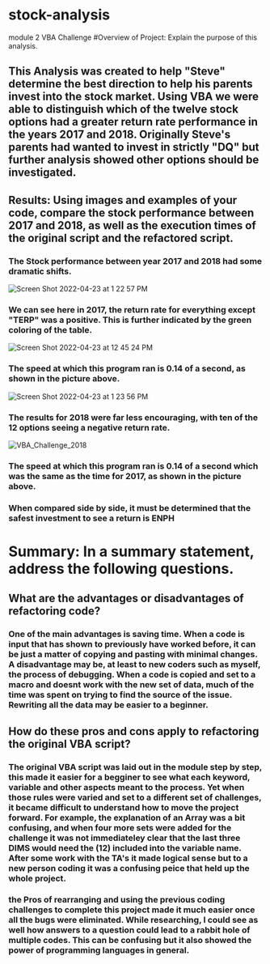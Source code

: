 # stock-analysis
module 2 VBA Challenge
#Overview of Project: Explain the purpose of this analysis.

## This Analysis was created to help "Steve" determine the best direction to help his parents invest into the stock market. Using VBA we were able to distinguish which of the twelve stock options had a greater return rate performance in the years 2017 and 2018. Originally Steve's parents had wanted to invest in strictly "DQ" but further analysis showed other options should be investigated.

## Results: Using images and examples of your code, compare the stock performance between 2017 and 2018, as well as the execution times of the original script and the refactored script.

### The Stock performance between year 2017 and 2018 had some dramatic shifts.

![Screen Shot 2022-04-23 at 1 22 57 PM](https://user-images.githubusercontent.com/100393032/164944944-4d0854dc-c0dd-4dc2-a7d6-138763c3fb90.png)

### We can see here in 2017, the return rate for everything except "TERP" was a positive. This is further indicated by the green coloring of the table.

![Screen Shot 2022-04-23 at 12 45 24 PM](https://user-images.githubusercontent.com/100393032/164944975-ea3055b7-6ef3-4cb8-879d-08e9aa5a84db.png)

### The speed at which this program ran is 0.14 of a second, as shown in the picture above.

![Screen Shot 2022-04-23 at 1 23 56 PM](https://user-images.githubusercontent.com/100393032/164944998-b9e4574d-9184-4341-815d-fa7ffe082ef0.png)

### The results for 2018 were far less encouraging, with ten of the 12 options seeing a negative return rate.

![VBA_Challenge_2018](https://user-images.githubusercontent.com/100393032/164945125-ff4771df-ae5d-49c8-9156-9ad4bb153d7b.png)

### The speed at which this program ran is 0.14 of a second which was the same as the time for 2017, as shown in the picture above.

### When compared side by side, it must be determined that the safest investment to see a return is ENPH

# Summary: In a summary statement, address the following questions.

## What are the advantages or disadvantages of refactoring code?

### One of the main advantages is saving time. When a code is input that has shown to previously have worked before, it can be just a matter of copying and pasting with minimal changes. A disadvantage may be, at least to new coders such as myself, the process of debugging. When a code is copied and set to a macro and doesnt work with the new set of data, much of the time was spent on trying to find the source of the issue. Rewriting all the data may be easier to a beginner. 

## How do these pros and cons apply to refactoring the original VBA script?

### The original VBA script was laid out in the module step by step, this made it easier for a begginer to see what each keyword, variable and other aspects meant to the process. Yet when those rules were varied and set to a different set of challenges, it became difficult to understand how to move the project forward. For example, the explanation of an Array was a bit confusing, and when four more sets were added for the challenge it was not immediateley clear that the last three DIMS would need the (12) included into the variable name. After some work with the TA's it made logical sense but to a new person coding it was a confusing peice that held up the whole project. 
### the Pros of rearranging and using the previous coding challenges to complete this project made it much easier once all the bugs were eliminated. While researching, I could see as well how answers to a question could lead to a rabbit hole of multiple codes. This can be confusing but it also showed the power of programming languages in general.
